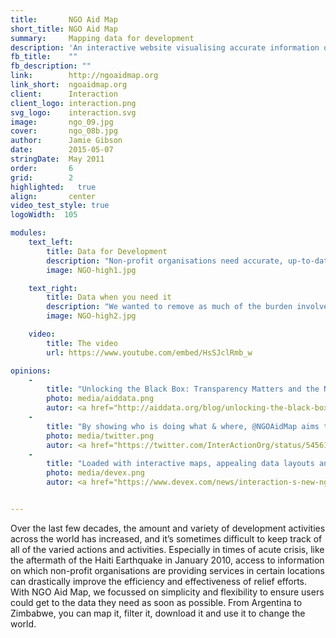 ```yaml
---
title:       NGO Aid Map
short_title: NGO Aid Map
summary:     Mapping data for development
description: 'An interactive website visualising accurate information on the work of non-profits across the world'
fb_title:    ""
fb_description: ""
link:        http://ngoaidmap.org
link_short:  ngoaidmap.org
client:      Interaction
client_logo: interaction.png
svg_logo:    interaction.svg
image:       ngo_09.jpg
cover:       ngo_08b.jpg
author:      Jamie Gibson
date:        2015-05-07
stringDate:  May 2011
order:       6
grid:        2
highlighted:   true
align:       center
video_test_style: true
logoWidth:  105

modules:
    text_left:
        title: Data for Development
        description: "Non-profit organisations need accurate, up-to-date data so they can plan new activities, coordinate existing work and report on what they’ve done. With NGO Aid Map you can quickly find out which activities are happening in a particular sector or geographic area." 
        image: NGO-high1.jpg

    text_right:
        title: Data when you need it 
        description: "We wanted to remove as much of the burden involved in finding, entering or updating data as possible, to make the process quick and easy. This is especially important when trying to mobilise emergency responses: NGO Aid Map was used in Haiti after the 2010 earthquake and recently in the Horn of Africa." 
        image: NGO-high2.jpg

    video:
        title: The video
        url: https://www.youtube.com/embed/HsSJclRmb_w

opinions:
    -
        title: "Unlocking the Black Box: Transparency Matters and the NGO Aid Map"
        photo: media/aiddata.png
        autor: <a href="http://aiddata.org/blog/unlocking-the-black-box-transparency-matters-and-the-ngo-aid-map"> Harsh Desai and Dan Kent, AidData</a>
    -
        title: "By showing who is doing what & where, @NGOAidMap aims to help #NGOs make smarter decisions:"
        photo: media/twitter.png
        autor: <a href="https://twitter.com/InterActionOrg/status/545610446204465153">InterAction</a>
    -
        title: "Loaded with interactive maps, appealing data layouts and rich multimedia, NGO Aid Map serves as an information hub for a broad spectrum of audiences"
        photo: media/devex.png
        autor: <a href="https://www.devex.com/news/interaction-s-new-ngo-aid-maap-74491">Sivaram Ramachandran</a>


---
```

Over the last few decades, the amount and variety of development activities across the world has increased, and it’s sometimes difficult to keep track of all of the varied actions and activities. Especially in times of acute crisis, like the aftermath of the Haiti Earthquake in January 2010, access to information on which non-profit organisations are providing services in certain locations can drastically improve the efficiency and effectiveness of relief efforts. With NGO Aid Map, we focussed on simplicity and flexibility to ensure users could get to the data they need as soon as possible. From Argentina to Zimbabwe, you can map it, filter it, download it and use it to change the world. 
